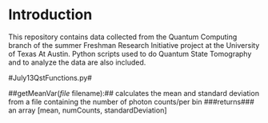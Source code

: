 # Introduction

This repository contains data collected from the Quantum Computing branch of the summer Freshman Research Initiative project at the University of Texas At Austin. Python scripts used to do Quantum State Tomography and to analyze the data are also included. 

#July13QstFunctions.py#

##getMeanVar(*file* filename):##
calculates the mean and standard deviation from a file containing the number of photon counts/per bin
###returns### an array [mean, numCounts, standardDeviation]